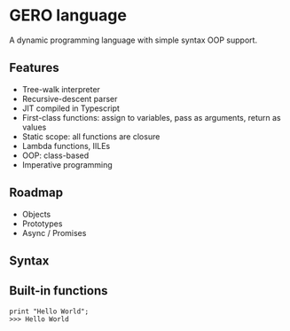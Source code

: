 # GERO language

A dynamic programming language with simple syntax OOP support.

## Features

- Tree-walk interpreter
- Recursive-descent parser
- JIT compiled in Typescript
- First-class functions: assign to variables, pass as arguments, return as values
- Static scope: all functions are closure
- Lambda functions, IILEs
- OOP: class-based
- Imperative programming

## Roadmap

- Objects
- Prototypes
- Async / Promises

## Syntax

## Built-in functions

```
print "Hello World";
>>> Hello World
```